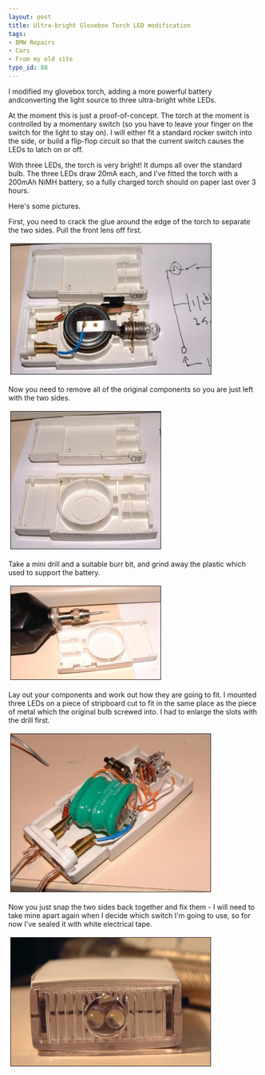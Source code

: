 ```yaml
---
layout: post
title: Ultra-bright Glovebox Torch LED modification
tags:
- BMW Repairs
- Cars
- From my old site
typo_id: 88
---
```

I modified my glovebox torch, adding a more powerful battery andconverting the light source to three ultra-bright white LEDs.
<!-- read more -->
At the moment this is just a proof-of-concept. The torch at the moment is controlled by a momentary switch (so you have to leave your finger on the switch for the light to stay on). I will either fit a standard rocker switch into the side, or build a flip-flop circuit so that the current switch causes the LEDs to latch on or off.

With three LEDs, the torch is very bright! It dumps all over the standard bulb. The three LEDs draw 20mA each, and I've fitted the torch with a 200mAh NiMH battery, so a fully charged torch should on paper last over 3 hours.

Here's some pictures.

First, you need to crack the glue around the edge of the torch to separate the two sides. Pull the front lens off first.

<img src="/files/2003012000505248_1.jpg" height="260" width="401" border="1" hspace="4" vspace="4" alt=" Images Articles 2003012000505248 1" />

Now you need to remove all of the original components so you are just left with the two sides.

<img src="/files/2003012000505248_2.jpg" height="274" width="300" border="1" hspace="4" vspace="4" alt=" Images Articles 2003012000505248 2" />

Take a mini drill and a suitable burr bit, and grind away the plastic which used to support the battery.

<img src="/files/2003012000505248_3.jpg" height="186" width="300" border="1" hspace="4" vspace="4" alt=" Images Articles 2003012000505248 3" />

Lay out your components and work out how they are going to fit. I mounted three LEDs on a piece of stripboard cut to fit in the same place as the piece of metal which the original bulb screwed into. I had to enlarge the slots with the drill first.

<img src="/files/2003012000505248_4.jpg" height="315" width="400" border="1" hspace="4" vspace="4" alt=" Images Articles 2003012000505248 4" />

Now you just snap the two sides back together and fix them - I will need to take mine apart again when I decide which switch I'm going to use, so for now I've sealed it with white electrical tape.

<img src="/files/2003012000505248_5.jpg" height="256" width="400" border="1" hspace="4" vspace="4" alt=" Images Articles 2003012000505248 5" />

